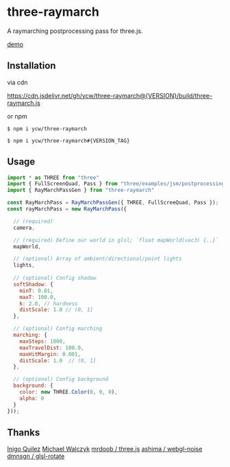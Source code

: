 # three-raymarch

A raymarching postprocessing pass for three.js.

[demo](https://ycw.github.io/three-raymarch/examples/basic/)

## Installation

via cdn

https://cdn.jsdelivr.net/gh/ycw/three-raymarch@{VERSION}/build/three-raymarch.js

or npm

`$ npm i ycw/three-raymarch`

`$ npm i ycw/three-raymarch#{VERSION_TAG}`

## Usage

```js
import * as THREE from "three"
import { FullScreenQuad, Pass } from "three/examples/jsm/postprocessing/EffectComposer"
import { RayMarchPassGen } from "three-raymarch"

const RayMarchPass = RayMarchPassGen({ THREE, FullScreeQuad, Pass });
const rayMarchPass = new RayMarchPass({

  // (required) 
  camera,

  // (required) Define our world in glsl; `float mapWorld(vec3) {..}`
  mapWorld, 

  // (optional) Array of ambient/directional/point lights
  lights, 
  
  // (optional) Config shadow
  softShadow: { 
    minT: 0.01, 
    maxT: 100.0,
    k: 2.0, // hardness 
    distScale: 1.0 // (0, 1] 
  },

  // (optional) Config marching
  marching: { 
    maxSteps: 1000,
    maxTravelDist: 100.0,
    maxHitMargin: 0.001, 
    distScale: 1.0  // (0, 1] 
  },

  // (optional) Config background 
  background: { 
    color: new THREE.Color(0, 0, 0), 
    alpha: 0 
  }
}));
```

## Thanks

[Inigo Quilez](https://www.iquilezles.org/index.html)
[Michael Walczyk](https://michaelwalczyk.com/blog-ray-marching.html)
[mrdoob / three.js](https://github.com/mrdoob/three.js)
[ashima / webgl-noise](https://github.com/ashima/webgl-noise/)
[dmnsgn / glsl-rotate](https://github.com/dmnsgn/glsl-rotate)
